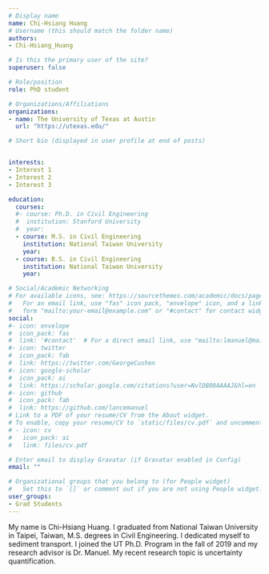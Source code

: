 ```yaml
---
# Display name
name: Chi-Hsiang Huang
# Username (this should match the folder name)
authors:
- Chi-Hsiang_Huang

# Is this the primary user of the site?
superuser: false

# Role/position
role: PhD student

# Organizations/Affiliations
organizations:
- name: The University of Texas at Austin
  url: "https://utexas.edu/"

# Short bio (displayed in user profile at end of posts)


interests:
- Interest 1
- Interest 2
- Interest 3

education:
  courses:
  #- course: Ph.D. in Civil Engineering
  #  institution: Stanford University
  #  year: 
  - course: M.S. in Civil Engineering
    institution: National Taiwan University
    year: 
  - course: B.S. in Civil Engineering
    institution: National Taiwan University
    year: 

# Social/Academic Networking
# For available icons, see: https://sourcethemes.com/academic/docs/page-builder/#icons
#   For an email link, use "fas" icon pack, "envelope" icon, and a link in the
#   form "mailto:your-email@example.com" or "#contact" for contact widget.
social:
#- icon: envelope
#  icon_pack: fas
#  link: '#contact'  # For a direct email link, use "mailto:lmanuel@mail.utexas.edu".
#- icon: twitter
#  icon_pack: fab
#  link: https://twitter.com/GeorgeCushen
#- icon: google-scholar
#  icon_pack: ai
#  link: https://scholar.google.com/citations?user=NvlDB08AAAAJ&hl=en
#- icon: github
#  icon_pack: fab
#  link: https://github.com/lancemanuel
# Link to a PDF of your resume/CV from the About widget.
# To enable, copy your resume/CV to `static/files/cv.pdf` and uncomment the lines below.
# - icon: cv
#   icon_pack: ai
#   link: files/cv.pdf

# Enter email to display Gravatar (if Gravatar enabled in Config)
email: ""

# Organizational groups that you belong to (for People widget)
#   Set this to `[]` or comment out if you are not using People widget.
user_groups:
- Grad Students
---
```

My name is Chi-Hsiang Huang. I graduated from National Taiwan University in Taipei, Taiwan, M.S. degrees in Civil Engineering. I dedicated myself to sediment transport. I joined the UT Ph.D. Program in the fall of 2019 and my research advisor is Dr. Manuel. My recent research topic is uncertainty quantification.
